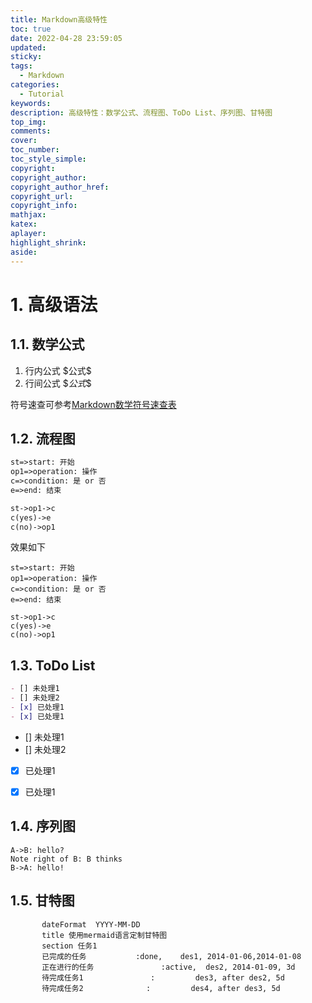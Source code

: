 ```yaml
---
title: Markdown高级特性
toc: true
date: 2022-04-28 23:59:05
updated:
sticky:
tags:
  - Markdown
categories:
  - Tutorial
keywords:
description: 高级特性：数学公式、流程图、ToDo List、序列图、甘特图
top_img:
comments:
cover:
toc_number:
toc_style_simple:
copyright:
copyright_author:
copyright_author_href:
copyright_url:
copyright_info:
mathjax:
katex:
aplayer:
highlight_shrink:
aside:
---
```

# 1. 高级语法
## 1.1. 数学公式
1. 行内公式 \$公式\$
2. 行间公式 \$$公式\$$  

符号速查可参考[Markdown数学符号速查表](https://www.cnblogs.com/mengsuenyan/p/12614058.html)

## 1.2. 流程图
``` markdown
st=>start: 开始
op1=>operation: 操作
c=>condition: 是 or 否
e=>end: 结束

st->op1->c
c(yes)->e
c(no)->op1
```
效果如下  
``` flow
st=>start: 开始
op1=>operation: 操作
c=>condition: 是 or 否
e=>end: 结束

st->op1->c
c(yes)->e
c(no)->op1
```
## 1.3. ToDo List
```markdown
- [] 未处理1
- [] 未处理2
- [x] 已处理1
- [x] 已处理1
```
- [] 未处理1
- [] 未处理2
- [x] 已处理1
- [x] 已处理1

  

## 1.4. 序列图
```seq
A->B: hello?
Note right of B: B thinks
B->A: hello!
```  
  
  
  
## 1.5. 甘特图
```gantt         
       dateFormat  YYYY-MM-DD   
       title 使用mermaid语言定制甘特图
       section 任务1
       已完成的任务           :done,    des1, 2014-01-06,2014-01-08
       正在进行的任务               :active,  des2, 2014-01-09, 3d
       待完成任务1               :         des3, after des2, 5d
       待完成任务2              :         des4, after des3, 5d
```